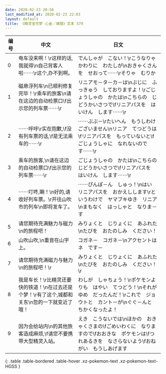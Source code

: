 ```yaml
---
date: 2020-02-23 20:56
last_modified_at: 2020-02-23 22:03
layout: default
title: 《精灵宝可梦 心金／魂银》文本 579
---
```

| 编号 | 中文 | 日文 |
| ---- | ---- | ---- |
| 0 | 电车没来啊！\r这样的话,我就得\n自己背客人啦⋯⋯\r这个,办不到啊。 | でんしゃが　こない！\rこうなりゃ　かわりに　わたしが\nおきゃくさんを　せおって⋯⋯\rそりゃ　むりか |
| 1 | 磁悬浮列车\n已顺利修复完毕！\r乘车的旅客\n请在这边的自动检票口\f出示您的列车票⋯⋯\r | リニアモ－タ－カ－は\nぶじに　ふっきゅう　しておりますよ！\rごじょうしゃの　かたは\nこちらの　じどうかいさつで\fリニアパスを　はいけん　します⋯⋯\r |
| 2 | ⋯⋯呼呼\r实在抱歉,\f没有列车票的话,\f是无法乘车的⋯⋯\r | ⋯⋯ぶぶ－\rたいへん　もうしわけ　ございません\nリニア　てつどうは\fリニアパスを　もっていないと\fごじょうしゃに　なれないのです⋯⋯\r |
| 3 | 乘车的旅客,\n请在这边的自动检票口\f出示您的列车票⋯⋯\r | ごじょうしゃの　かたは\nこちらの　じどうかいさつで\fリニアパスを　はいけん　します⋯⋯\r |
| 4 | ⋯⋯叮咚,唰！\n好的,请收好列车票。\r开往山吹市的列车\n即将发车了。 | ⋯⋯ぴんぽ－ん　しゅっ！\nはい　リニアパスを　おかえしします\rというわけで　ヤマブキゆき　リニア\nまもなく　はっしゃと　なりま－す |
| 5 | 请您期待充满魅力与磁力\n的旅程吧！ | みりょくと　じりょくに　あふれた\nたびを　おたのしみ　ください！ |
| 6 | 山吹山吹,\n重音在山字上。 | コガネ－　コガネ－\nアクセントは　ネ　です－ |
| 7 | 请您期待充满磁力与魅力\n的旅程吧！\r | みりょくと　じりょくに　あふれた\nたびを　おたのしみ　ください！\r |
| 8 | 我是车长！\r比精灵还要快的铁道！\n在过去还是个梦！\r有了这个,城都和关东\n忽的一下就变近了哦！ | わしが　しゃちょう！\rポケモンよりも　はやい　てつどう！\nそれが　ゆめ　だったんだ！\rこれで　ジョウトと　カント－が\nぐぐ－んと　ちかくなったよ！ |
| 9 | 因为会给站内\n的其他旅客造成麻烦,\f请您不要携带大型精灵入站。 | えき　こうないでは\nほかの　おきゃくさまの\fごめいわくに　なりますので\fおおきな　ポケモンは\fつれあるきを　なさらないよう\fおねがい　もうしあげます |
{: .table .table-bordered .table-hover .xz-pokemon-text .xz-pokemon-text-HGSS }
